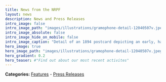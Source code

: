 ```yaml
---
title: News from the NRPF
layout: news
description: News and Press Releases
intro_image: false
intro_image_path: "images/illustrations/gramophone-detail-12040507v.jpeg"
intro_image_absolute: false
intro_image_hide_on_mobile: false
intro_image_caption: "Detail of an 1894 postcard depicting an early, hand-cranked gramophone. The postcard was made by Paul Tralles in Washington, D.C. The original is held by the Library of Congress and identified by the call number RPA 00847. Credit: Library of Congress, Motion Picture, Broadcasting and Recorded Sound Division."
hero_image: true
hero_image_path: "images/illustrations/gramophone-detail-12040507v.jpeg"
hero_gradient: 0.2
hero_teaser: #"Find out about our most recent activites"
---
```


**Categories:**  [Features](#features) - [Press Releases](#press-releases)